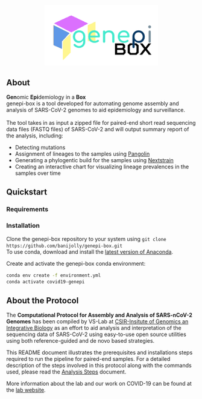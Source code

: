<p align="center">
  <img width="300"  src="https://raw.githubusercontent.com/banijolly/genepi-box/main/logo.png">
</p>

## About
<b>Gen</b>omic <b>Epi</b>demiology in a <b>Box</b><br> 
genepi-box is a tool developed for automating genome assembly and analysis of SARS-CoV-2 genomes to aid epidemiology and surveillance.<br>
<br>
The tool takes in as input a zipped file for paired-end short read sequencing data files (FASTQ files) of SARS-CoV-2 and will output summary report of the analysis, including:<br>
- Detecting mutations<br>
- Assignment of lineages to the samples using [Pangolin](https://cov-lineages.org/resources/pangolin.html)<br>
- Generating a phylogentic build for the samples using [Nextstrain](https://nextstrain.org/sars-cov-2/) <br>
- Creating an interactive chart for visualizing lineage prevalences in the samples over time<br>

## Quickstart

### Requirements

### Installation
Clone the genepi-box repository to your system using ```git clone https://github.com/banijolly/genepi-box.git ```
<br>To use conda, download and install the [latest version of Anaconda](https://www.anaconda.com/distribution/).

Create and activate the genepi-box conda environment:
```bash
conda env create -f environment.yml
conda activate covid19-genepi
```

## About the Protocol
The **Computational Protocol for Assembly and Analysis of SARS-nCoV-2 Genomes** has been compiled by VS-Lab at [CSIR-Insitute of Genomics an Integrative Biology](https://www.igib.res.in/) as an effort to aid analysis and interpretation of the sequencing data of SARS-CoV-2 using easy-to-use open source utilities using both reference-guided and de novo based strategies.

This README document illustrates the prerequisites and installations steps required to run the pipeline for paired-end samples. For a detailed description of the steps involved in this protocol along with the commands used, please read the [Analysis Steps](https://github.com/banijolly/Genepi/blob/master/Analysis_Steps.md) document.

More information about the lab and our work on COVID-19 can be found at the [lab website](http://vinodscaria.genomes.in/).
